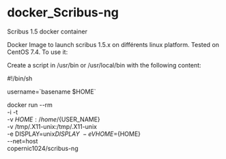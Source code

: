 # docker_Scribus-ng
Scribus 1.5 docker container

Docker Image to launch scribus 1.5.x on différents linux platform.
Tested on CentOS 7.4. 
To use it:

Create a script in /usr/bin or /usr/local/bin with the following content:

#!/bin/sh

username=\`basename $HOME\`

docker run --rm \
    -i -t \
    -v ${HOME}:/home/${USER_NAME} \
    -v /tmp/.X11-unix:/tmp/.X11-unix \
    -e DISPLAY=unix$DISPLAY \
    -e VHOME=${HOME} \
    --net=host \
copernic1024/scribus-ng
